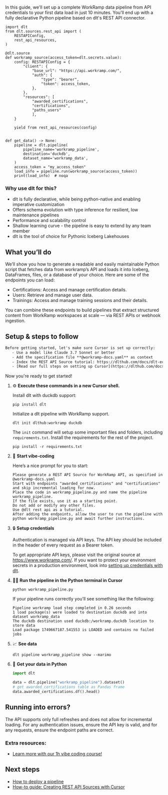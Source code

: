 In this guide, we'll set up a complete WorkRamp data pipeline from API credentials to your first data load in just 10 minutes. You'll end up with a fully declarative Python pipeline based on dlt's REST API connector.

```python-outcome
import dlt
from dlt.sources.rest_api import (
    RESTAPIConfig,
    rest_api_resources,
)

@dlt.source
def workramp_source(access_token=dlt.secrets.value):
    config: RESTAPIConfig = {
        "client": {
            "base_url": "https://api.workramp.com/",
            "auth": {
                "type": "bearer",
                "token": access_token,
            },
        },
        "resources": [
            "awarded_certifications",
            "certifications",
            "paths_users"
            ],
    }

    yield from rest_api_resources(config)


def get_data() -> None:
    pipeline = dlt.pipeline(
        pipeline_name='workramp_pipeline',
        destination='duckdb',
        dataset_name='workramp_data', 
    )
    access_token = "my_access_token"
    load_info = pipeline.run(workramp_source(access_token))
    print(load_info)  # noqa
```

### Why use dlt for this?

- dlt is fully declarative, while being python-native and enabling imperative customization
- Offers schema evolution with type inference for resilient, low maintenance pipelines
- Performance and scalability control
- Shallow learning curve - the pipeline is easy to extend by any team member
- dlt is the tool of choice for Pythonic Iceberg Lakehouses

## What you’ll do

We’ll show you how to generate a readable and easily maintainable Python script that fetches data from workramp’s API and loads it into Iceberg, DataFrames, files, or a database of your choice. Here are some of the endpoints you can load:

- Certifications: Access and manage certification details.
- Users: Retrieve and manage user data.
- Trainings: Access and manage training sessions and their details.

You can combine these endpoints to build pipelines that extract structured content from WorkRamp workspaces at scale — via REST APIs or webhook ingestion.

## Setup & steps to follow

```default
Before getting started, let's make sure Cursor is set up correctly:
   - Use a model like Claude 3.7 Sonnet or better
   - Add the specification file **@workramp-docs.yaml** as context
   - Index the REST API Source tutorial: https://dlthub.com/docs/dlt-ecosystem/verified-sources/rest_api/ and add it to context as **@dlt rest api**
   - [Read our full steps on setting up Cursor](https://dlthub.com/docs/dlt-ecosystem/llm-tooling/cursor-restapi#23-configuring-cursor-with-documentation)
```

Now you're ready to get started! 

1. ⚙️ **Execute these commands in a new Cursor shell.**
    
    Install dlt with duckdb support:
    ```shell
    pip install dlt
    ```

    Initialize a dlt pipeline with WorkRamp support.
    ```shell
    dlt init dlthub:workramp duckdb
    ```

    The `init` command will setup some important files and folders, including `requirements.txt`. Install the requirements for the rest of the project.
    ```shell
    pip install -r requirements.txt
    ```
    
2. 🤠 **Start vibe-coding**
    
    Here’s a nice prompt for you to start: 
    
    ```prompt
    Please generate a REST API Source for WorkRamp API, as specified in @workramp-docs.yaml 
    Start with endpoints "awarded_certifications" and "certifications" and skip incremental loading for now. 
    Place the code in workramp_pipeline.py and name the pipeline workramp_pipeline. 
    If the file exists, use it as a starting point. 
    Do not add or modify any other files. 
    Use @dlt rest api as a tutorial. 
    After adding the endpoints, allow the user to run the pipeline with python workramp_pipeline.py and await further instructions.
    ```

    
3. 🔒 **Setup credentials** 
    
    Authentication is managed via API keys. The API key should be included in the header of every request as a Bearer token.
    
    To get appropriate API keys, please visit the original source at https://www.workramp.com/.
    If you want to protect your environment secrets in a production environment, look into [setting up credentials with dlt](https://dlthub.com/docs/walkthroughs/add_credentials).
    
4. 🏃‍♀️ **Run the pipeline in the Python terminal in Cursor**
    
    ```shell
    python workramp_pipeline.py
    ```
    
    If your pipeline runs correctly you’ll see something like the following:
    
    ```shell
    Pipeline workramp load step completed in 0.26 seconds
    1 load package(s) were loaded to destination duckdb and into dataset workramp_data
    The duckdb destination used duckdb:/workramp.duckdb location to store data
    Load package 1749667187.541553 is LOADED and contains no failed jobs
    ```
    
5. 📈 **See data**
    
    ```shell
    dlt pipeline workramp_pipeline show --marimo
    ```
    
6. 🐍 **Get your data in Python**
    
    ```python
    import dlt

   data = dlt.pipeline("workramp_pipeline").dataset()
   # get awarded_certifications table as Pandas frame
   data.awarded_certifications.df().head()
    ```

## Running into errors?

The API supports only full refreshes and does not allow for incremental loading. For any authentication issues, ensure the API key is valid, and for any requests, ensure the endpoint paths are correct.

### Extra resources:

- [Learn more with our 1h vibe coding course!](https://www.youtube.com/watch?v=GGid70rnJuM)

## Next steps

- [How to deploy a pipeline](https://dlthub.com/docs/walkthroughs/deploy-a-pipeline)
- [How-to guide: Creating REST API Sources with Cursor](https://dlthub.com/docs/dlt-ecosystem/llm-tooling/cursor-restapi)